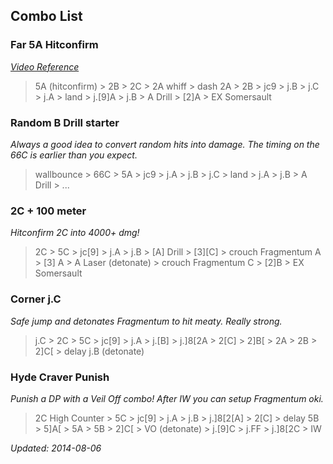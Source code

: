 ## Combo List ##

### Far 5A Hitconfirm ###

_[Video Reference](https://www.youtube.com/watch?v=73EDkXrc6lQ#t=153)_

> 5A (hitconfirm) > 2B > 2C > 2A whiff > dash 2A > 2B > jc9 > j.B > j.C >
> j.A > land > j.[9]A > j.B > A Drill > [2]A > EX Somersault

### Random B Drill starter ###

_Always a good idea to convert random hits into damage. The timing on the 66C is earlier than you expect._

> wallbounce > 66C > 5A > jc9 > j.A > j.B > j.C > land > j.A > j.B > A Drill > 
> ...

### 2C + 100 meter ###

_Hitconfirm 2C into 4000+ dmg!_

> 2C > 5C > jc[9] > j.A > j.B > [A] Drill > [3][C] > crouch Fragmentum A > [3]
> A > A Laser (detonate) > crouch Fragmentum C > [2]B > EX Somersault

### Corner j.C ###

_Safe jump and detonates Fragmentum to hit meaty. Really strong._

> j.C > 2C > 5C > jc[9] > j.A > j.[B] > j.]8[2A > 2[C] > 2]B[ > 2A > 2B > 
> 2]C[ > delay j.B (detonate)

###  Hyde Craver Punish ###

_Punish a DP with a Veil Off combo!_
_After IW you can setup Fragmentum oki._

> 2C High Counter > 5C > jc[9] > j.A > j.B > j.]8[2[A] > 2[C] > delay 5B >
> 5]A[ > 5A > 5B > 2]C[ > VO (detonate) > j.[9]C > j.FF > j.]8[2C > IW 

_Updated: 2014-08-06_
